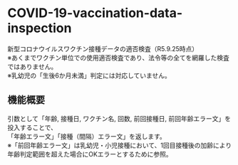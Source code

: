 # COVID-19-vaccination-data-inspection
新型コロナウイルスワクチン接種データの適否検査（R5.9.25時点）  
※あくまでワクチン単位での使用適否検査であり、法令等の全てを網羅した検査ではありません。  
※乳幼児の「生後6か月未満」判定には対応していません。
## 機能概要
引数として「年齢, 接種日, ワクチン名, 回数, 前回接種日, 前回年齢エラー文」を投入することで、  
「年齢エラー文」「接種（間隔）エラー文」を返します。  
※「前回年齢エラー文」は乳幼児・小児接種において、1回目接種後の加齢により年齢判定範囲を超えた場合にOKエラーとするために参照。

